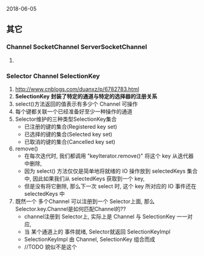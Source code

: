 2018-06-05

## 其它

### Channel SocketChannel ServerSocketChannel
1.

### Selector Channel  SelectionKey
1. http://www.cnblogs.com/duanxz/p/6782783.html
1. **SelectionKey 封装了特定的通道与特定的选择器的注册关系**
2. select()方法返回的值表示有多少个 Channel 可操作
3. 每个键都关联一个已经准备好至少一种操作的通道
4. Selector维护的三种类型SelectionKey集合
    - 已注册的键的集合(Registered key set)
    - 已选择的键的集合(Selected key set)
    - 已取消的键的集合(Cancelled key set)
5. remove()
    - 在每次迭代时, 我们都调用 "keyIterator.remove()" 将这个 key 从迭代器中删除, 
    - 因为 select() 方法仅仅是简单地将就绪的 IO 操作放到 selectedKeys 集合中, 因此如果我们从 selectedKeys 获取到一个 key, 
    - 但是没有将它删除, 那么下一次 select 时, 这个 key 所对应的 IO 事件还在 selectedKeys 中
2. 既然一个 多个Channel 可以注册到一个 Selector上面, 那么 Selector.key.Channel是如何匹配Channel的??
    - channel注册到 Selector上, 实际上是 Channel 与 SelectionKey 一一对应, 
    - 当 某个通道上的 事件就绪, Selector就返回 SelectionKeyImpl
    - SelectionKeyImpl 由 Channel, SelectionKey 组合而成
    - //TODO 貌似不是这个

